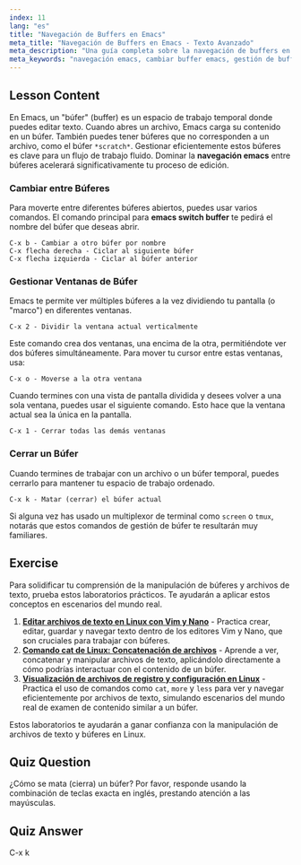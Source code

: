 ```yaml
---
index: 11
lang: "es"
title: "Navegación de Buffers en Emacs"
meta_title: "Navegación de Buffers en Emacs - Texto Avanzado"
meta_description: "Una guía completa sobre la navegación de buffers en Emacs. Aprende a cambiar de buffer eficientemente, dividir ventanas y gestionar tu flujo de trabajo con comandos esenciales de Emacs. Domina el comando switch buffer de emacs y mejora tus habilidades de edición de texto."
meta_keywords: "navegación emacs, cambiar buffer emacs, gestión de buffers emacs, comandos emacs, C-x b, C-x k, C-x 2, editor de texto, linux"
---
```


## Lesson Content

En Emacs, un "búfer" (buffer) es un espacio de trabajo temporal donde puedes editar texto. Cuando abres un archivo, Emacs carga su contenido en un búfer. También puedes tener búferes que no corresponden a un archivo, como el búfer `*scratch*`. Gestionar eficientemente estos búferes es clave para un flujo de trabajo fluido. Dominar la **navegación emacs** entre búferes acelerará significativamente tu proceso de edición.

### Cambiar entre Búferes

Para moverte entre diferentes búferes abiertos, puedes usar varios comandos. El comando principal para **emacs switch buffer** te pedirá el nombre del búfer que deseas abrir.

```
C-x b - Cambiar a otro búfer por nombre
C-x flecha derecha - Ciclar al siguiente búfer
C-x flecha izquierda - Ciclar al búfer anterior
```

### Gestionar Ventanas de Búfer

Emacs te permite ver múltiples búferes a la vez dividiendo tu pantalla (o "marco") en diferentes ventanas.

```
C-x 2 - Dividir la ventana actual verticalmente
```

Este comando crea dos ventanas, una encima de la otra, permitiéndote ver dos búferes simultáneamente. Para mover tu cursor entre estas ventanas, usa:

```
C-x o - Moverse a la otra ventana
```

Cuando termines con una vista de pantalla dividida y desees volver a una sola ventana, puedes usar el siguiente comando. Esto hace que la ventana actual sea la única en la pantalla.

```
C-x 1 - Cerrar todas las demás ventanas
```

### Cerrar un Búfer

Cuando termines de trabajar con un archivo o un búfer temporal, puedes cerrarlo para mantener tu espacio de trabajo ordenado.

```
C-x k - Matar (cerrar) el búfer actual
```

Si alguna vez has usado un multiplexor de terminal como `screen` o `tmux`, notarás que estos comandos de gestión de búfer te resultarán muy familiares.

## Exercise

Para solidificar tu comprensión de la manipulación de búferes y archivos de texto, prueba estos laboratorios prácticos. Te ayudarán a aplicar estos conceptos en escenarios del mundo real.

1. **[Editar archivos de texto en Linux con Vim y Nano](https://labex.io/es/labs/comptia-edit-text-files-in-linux-with-vim-and-nano-591076)** - Practica crear, editar, guardar y navegar texto dentro de los editores Vim y Nano, que son cruciales para trabajar con búferes.
2. **[Comando cat de Linux: Concatenación de archivos](https://labex.io/es/labs/linux-linux-cat-command-file-concatenating-210986)** - Aprende a ver, concatenar y manipular archivos de texto, aplicándolo directamente a cómo podrías interactuar con el contenido de un búfer.
3. **[Visualización de archivos de registro y configuración en Linux](https://labex.io/es/labs/linux-viewing-log-and-configuration-files-in-linux-387914)** - Practica el uso de comandos como `cat`, `more` y `less` para ver y navegar eficientemente por archivos de texto, simulando escenarios del mundo real de examen de contenido similar a un búfer.

Estos laboratorios te ayudarán a ganar confianza con la manipulación de archivos de texto y búferes en Linux.

## Quiz Question

¿Cómo se mata (cierra) un búfer? Por favor, responde usando la combinación de teclas exacta en inglés, prestando atención a las mayúsculas.

## Quiz Answer

C-x k
